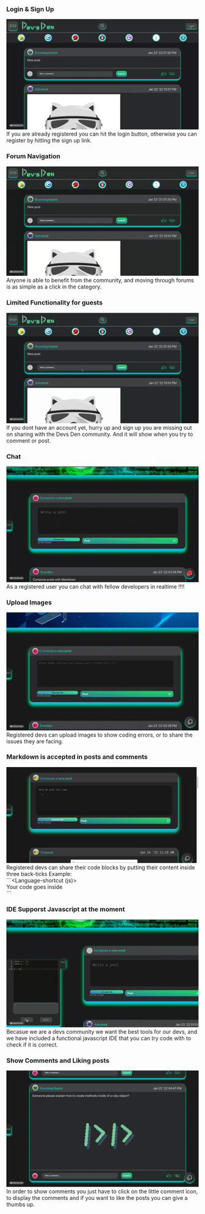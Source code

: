 ### Login & Sign Up

![Login/Signup](./gif/loginAndSignup.gif)
If you are already registered you can hit the login button, otherwise you can register by hitting the sign up link.

### Forum Navigation

![Forum Navigation](./gif/forumNavigation.gif)
Anyone is able to benefit from the community, and moving through forums is as simple as a click in the category.

### Limited Functionality for guests

![Limited Functionality For Guests](./gif/usersCantPostOrComment.gif)
If you dont have an account yet, hurry up and sign up you are missing out on sharing with the Devs Den community. And it will show when you try to comment or post.

### Chat

![Chat](./gif/chatFunctionality.gif)
As a registered user you can chat with fellow developers in realtime !!!!

### Upload Images

![Upload Images](./gif/uploadimages.gif)
Registered devs can upload images to show coding errors, or to share the issues they are facing.

### Markdown is accepted in posts and comments

![markdown](./gif/markdown.gif)
Registered devs can share their code blocks by putting their content inside three back-ticks Example:
<br> \```<Language-shortcut (js)>
<br>Your code goes inside<br>
\```

### IDE Supporst Javascript at the moment

![IDE](./gif/javascriptIDE.gif)
Becasue we are a devs community we want the best tools for our devs, and we have included a functional javascript IDE that you can try code with to check if it is correct.

### Show Comments and Liking posts

![Likes and showing comments](./gif/showCommentsLikes.gif)
In order to show comments you just have to click on the little comment icon, to display the comments and if you want to like the posts you can give a thumbs up.
